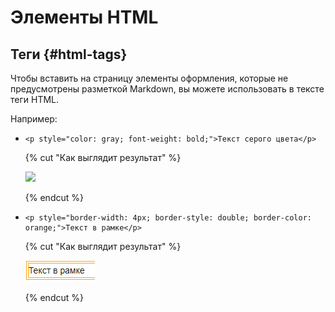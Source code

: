 # Элементы HTML

## Теги {#html-tags}
Чтобы вставить на страницу элементы оформления, которые не предусмотрены разметкой Markdown, вы можете использовать в тексте теги HTML.

Например:

* ```
  <p style="color: gray; font-weight: bold;">Текст серого цвета</p>
  ```
    {% cut "Как выглядит результат" %}

    ![](../../_assets/wiki/gray-text.png)

    {% endcut %}

* ```
  <p style="border-width: 4px; border-style: double; border-color: orange;">Текст в рамке</p>
  ```

    {% cut "Как выглядит результат" %}

    ![](../../_assets/wiki/border-text.png)

    {% endcut %}


